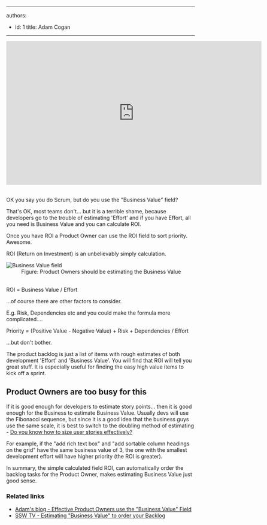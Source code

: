 

---
authors:
  - id: 1
    title: Adam Cogan
---




<span class='intro'> <iframe width="682" height="384" src="http&#58;//www.youtube.com/embed/YkWn_3j8VJw" frameborder="0"></iframe>​​ 
<p>​OK you say you do Scrum, but do you use the &quot;Business Value&quot; field?</p><p>That's OK, most teams don't... but it is a terrible shame, because developers go to the trouble of estimating 'Effort' and if you have Effort, all you need is Business Value and you can calculate ROI. </p><p>Once you have ROI a Product Owner can use the ROI field to sort priority. Awesome.</p> </span>

<p>ROI (Return on Investment) is an unbelievably simply calculation.</p><dl class="image"><dt> 
      <img src="/Management/RulesToBetterScrumUsingTFS/PublishingImages/business-value-field.jpg" alt="Business Value field" />
   </dt><dd>Figure&#58;​ Product Owners should be estimating the Business Value</dd></dl> 
<br> 
<div class="greyBox">
ROI = Business Value / Effort​
</div><p>...of course there are other factors to consider.</p><p>E.g. Risk, Dependencies etc and you could make the formula more complicated....</p><div class="greyBox"> Priority = (Positive Value - Negative Value) + Risk + Dependencies / Effort </div><p>...but don't bother.</p><p>The product backlog is just a list of items with rough estimates of both development 'Effort' and 'Business Value'. You will find that ROI will tell you great stuff. It is especially useful for finding the easy high value items to kick off a sprint.</p><h2>Product Owners are too busy for this</h2><p>If it is good enough for developers to estimate story points... then it is good enough for the Business to estimate Business Value. Usually devs will use the Fibonacci sequence, but since it is a good idea that the business guys use the same scale, it is best to switch to the doubling method of estimating - 
   <a href="/Management/RulesToBetterScrumUsingTFS/Pages/Do-You-Know-How-To-Size-Stories-Effectively.aspx">Do you know how to size user stories effectively?</a>​</p><p>For example, if the &quot;add rich text box&quot; and &quot;add sortable column headings on the grid&quot; have the same business value of 3, the one with the smallest development effort will have higher priority (the ROI is greater).</p><p>In summary, the simple calculated field ROI, can automatically order the backlog tasks for the Product Owner, makes estimating Business Value just good sense.</p><h3>Related links</h3><ul><li> 
      <a href="http&#58;//www.adamcogan.com/2013/05/08/the-business-value-field/">Adam's blog - Effective Product Owners use the &quot;Business Value&quot; Field</a></li><li> 
      <a href="http&#58;//tv.ssw.com/3102/business-value">SSW TV​ - Estimating &quot;Business Value&quot; to order your Backlog</a></li></ul>



